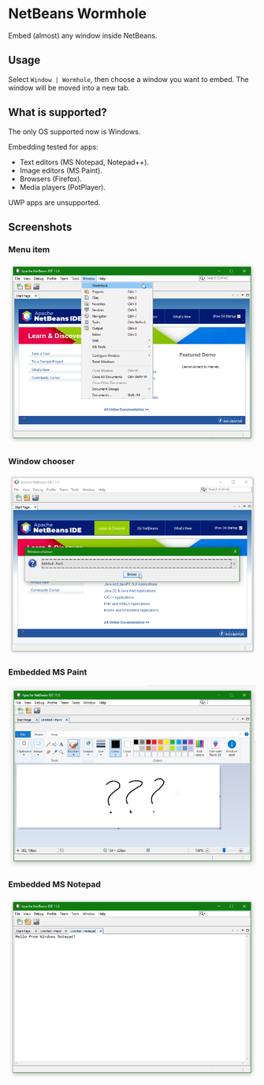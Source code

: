 # NetBeans Wormhole
Embed (almost) any window inside NetBeans.

## Usage
Select `Window | Wormhole`, then choose a window you want to embed. The window will be moved into a new tab.

## What is supported?
The only OS supported now is Windows.

Embedding tested for apps:
* Text editors (MS Notepad, Notepad++).
* Image editors (MS Paint).
* Browsers (Firefox).
* Media players (PotPlayer).

UWP apps are unsupported.

## Screenshots
### Menu item
![Menu item](screenshots/v0.1.0-menu-item.png)

### Window chooser
![Window chooser](screenshots/v0.1.0-window-chooser.png)

### Embedded MS Paint
![Embedded MS Paint](screenshots/v0.1.0-paint.png)

### Embedded MS Notepad
![Embedded MS Notepad](screenshots/v0.1.0-notepad.png)

